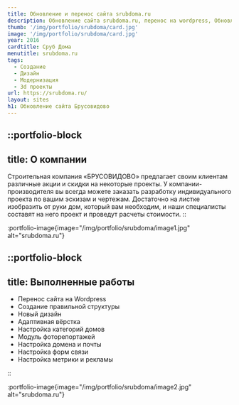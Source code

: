 ```yaml
---
title: Обновление и перенос сайта srubdoma.ru
description: Обновление сайта srubdoma.ru, перенос на wordpress, Обновление каталога
thumb: '/img/portfolio/srubdoma/card.jpg'
image: '/img/portfolio/srubdoma/card.jpg'
year: 2016
cardtitle: Сруб Дома
menutitle: srubdoma.ru
tags:
  - Создание
  - Дизайн
  - Модернизация
  - 3d проекты
url: https://srubdoma.ru/
layout: sites
h1: Обновление сайта Брусовидово
---
```


 

::portfolio-block
---
title: О компании
---
Строительная компания «БРУСОВИДОВО» предлагает своим клиентам различные акции и скидки на некоторые проекты.
У компании-производителя вы всегда можете заказать разработку индивидуального проекта по вашим эскизам и чертежам.
Достаточно на листке изобразить от руки дом, который вам необходим, и наши специалисты составят на него проект и
проведут расчеты стоимости.
::

:portfolio-image{image="/img/portfolio/srubdoma/image1.jpg" alt="srubdoma.ru"}

::portfolio-block
---
title: Выполненные работы
---

- Перенос сайта на Wordpress
- Создание правильной структуры
- Новый дизайн
- Адаптивная вёрстка
- Настройка категорий домов
- Модуль фоторепортажей
- Настройка домена и почты
- Настройка форм связи
- Настройка метрики и рекламы

::

:portfolio-image{image="/img/portfolio/srubdoma/image2.jpg" alt="srubdoma.ru"}